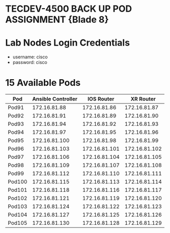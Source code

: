 # TECDEV-4500 BACK UP POD ASSIGNMENT {Blade 8}

# Lab Nodes Login Credentials
- username: cisco
- password: cisco

# 15 Available Pods 

| Pod | Ansible Controller | IOS Router | XR Router |
|------|--------------------|------------|-----------|
| Pod91 | 172.16.81.88 | 172.16.81.86 | 172.16.81.87|
| Pod92 | 172.16.81.91 | 172.16.81.89 | 172.16.81.90|
| Pod93 | 172.16.81.94 | 172.16.81.92 | 172.16.81.93|
| Pod94 | 172.16.81.97 | 172.16.81.95 | 172.16.81.96|
| Pod95 | 172.16.81.100 | 172.16.81.98 | 172.16.81.99|
| Pod96 | 172.16.81.103 | 172.16.81.101 | 172.16.81.102|
| Pod97 | 172.16.81.106 | 172.16.81.104 | 172.16.81.105|
| Pod98 | 172.16.81.109 | 172.16.81.107 | 172.16.81.108|
| Pod99 | 172.16.81.112 | 172.16.81.110 | 172.16.81.111|
| Pod100 | 172.16.81.115 | 172.16.81.113 | 172.16.81.114|
| Pod101 | 172.16.81.118 | 172.16.81.116 | 172.16.81.117|
| Pod102 | 172.16.81.121 | 172.16.81.119 | 172.16.81.120|
| Pod103 | 172.16.81.124 | 172.16.81.122 | 172.16.81.123|
| Pod104 | 172.16.81.127 | 172.16.81.125 | 172.16.81.126|
| Pod105 | 172.16.81.130 | 172.16.81.128 | 172.16.81.129|
